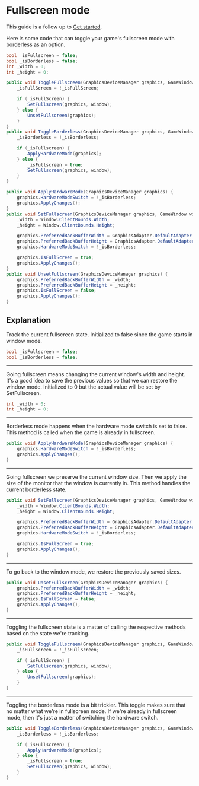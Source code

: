 # Fullscreen mode

This guide is a follow up to [Get started](./get-started.md).

Here is some code that can toggle your game's fullscreen mode with borderless as an option.

```csharp
bool _isFullscreen = false;
bool _isBorderless = false;
int _width = 0;
int _height = 0;

public void ToggleFullscreen(GraphicsDeviceManager graphics, GameWindow window) {
    _isFullScreen = !_isFullScreen;

    if (_isFullScreen) {
        SetFullscreen(graphics, window);
    } else {
        UnsetFullscreen(graphics);
    }
}
public void ToggleBorderless(GraphicsDeviceManager graphics, GameWindow window) {
    _isBorderless = !_isBorderless;

    if (_isFullscreen) {
        ApplyHardwareMode(graphics);
    } else {
        _isFullscreen = true;
        SetFullscreen(graphics, window);
    }
}

public void ApplyHardwareMode(GraphicsDeviceManager graphics) {
    graphics.HardwareModeSwitch = !_isBorderless;
    graphics.ApplyChanges();
}
public void SetFullscreen(GraphicsDeviceManager graphics, GameWindow window) {
    _width = Window.ClientBounds.Width;
    _height = Window.ClientBounds.Height;

    graphics.PreferredBackBufferWidth = GraphicsAdapter.DefaultAdapter.CurrentDisplayMode.Width;
    graphics.PreferredBackBufferHeight = GraphicsAdapter.DefaultAdapter.CurrentDisplayMode.Height;
    graphics.HardwareModeSwitch = !_isBorderless;

    graphics.IsFullScreen = true;
    graphics.ApplyChanges();
}
public void UnsetFullscreen(GraphicsDeviceManager graphics) {
    graphics.PreferredBackBufferWidth = _width;
    graphics.PreferredBackBufferHeight = _height;
    graphics.IsFullScreen = false;
    graphics.ApplyChanges();
}
```

## Explanation

Track the current fullscreen state. Initialized to false since the game starts in window mode.

```csharp
bool _isFullscreen = false;
bool _isBorderless = false;
```

---

Going fullscreen means changing the current window's width and height. It's a good idea to save the previous values so that we can restore the window mode. Initialized to 0 but the actual value will be set by SetFullscreen.

```csharp
int _width = 0;
int _height = 0;
```

---

Borderless mode happens when the hardware mode switch is set to false. This method is called when the game is already in fullscreen.

```csharp
public void ApplyHardwareMode(GraphicsDeviceManager graphics) {
    graphics.HardwareModeSwitch = !_isBorderless;
    graphics.ApplyChanges();
}
```

---

Going fullscreen we preserve the current window size. Then we apply the size of the monitor that the window is currently in. This method handles the current borderless state.

```csharp
public void SetFullscreen(GraphicsDeviceManager graphics, GameWindow window) {
    _width = Window.ClientBounds.Width;
    _height = Window.ClientBounds.Height;

    graphics.PreferredBackBufferWidth = GraphicsAdapter.DefaultAdapter.CurrentDisplayMode.Width;
    graphics.PreferredBackBufferHeight = GraphicsAdapter.DefaultAdapter.CurrentDisplayMode.Height;
    graphics.HardwareModeSwitch = !_isBorderless;

    graphics.IsFullScreen = true;
    graphics.ApplyChanges();
}
```

---

To go back to the window mode, we restore the previously saved sizes.

```csharp
public void UnsetFullscreen(GraphicsDeviceManager graphics) {
    graphics.PreferredBackBufferWidth = _width;
    graphics.PreferredBackBufferHeight = _height;
    graphics.IsFullScreen = false;
    graphics.ApplyChanges();
}
```

---

Toggling the fullscreen state is a matter of calling the respective methods based on the state we're tracking.

```csharp
public void ToggleFullscreen(GraphicsDeviceManager graphics, GameWindow window) {
    _isFullScreen = !_isFullScreen;

    if (_isFullScreen) {
        SetFullscreen(graphics, window);
    } else {
        UnsetFullscreen(graphics);
    }
}
```

---

Toggling the borderless mode is a bit trickier. This toggle makes sure that no matter what we're in fullscreen mode. If we're already in fullscreen mode, then it's just a matter of switching the hardware switch.

```csharp
public void ToggleBorderless(GraphicsDeviceManager graphics, GameWindow window) {
    _isBorderless = !_isBorderless;

    if (_isFullscreen) {
        ApplyHardwareMode(graphics);
    } else {
        _isFullscreen = true;
        SetFullscreen(graphics, window);
    }
}
```
